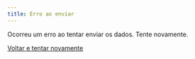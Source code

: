 ```yaml
---
title: Erro ao enviar
---
```


Ocorreu um erro ao tentar enviar os dados. Tente novamente.

[Voltar e tentar novamente](javascript:history.back();)
